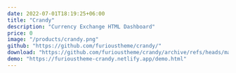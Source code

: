 ```yaml
---
date: 2022-07-01T18:19:25+06:00
title: "Crandy"
description: "Currency Exchange HTML Dashboard"
price: 0
image: "/products/crandy.png"
github: "https://github.com/furioustheme/crandy/"
download: "https://github.com/furioustheme/crandy/archive/refs/heads/main.zip"
demo: "https://furioustheme-crandy.netlify.app/demo.html"
---
```


